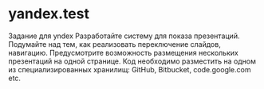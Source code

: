 yandex.test
===========

Задание для yndex
Разработайте систему для показа презентаций. Подумайте над тем, как реализовать переключение слайдов, навигацию. Предусмотрите возможность размещения нескольких презентаций на одной странице. Код необходимо разместить на одном из специализированных хранилищ: GitHub, Bitbucket, code.google.com etc.
